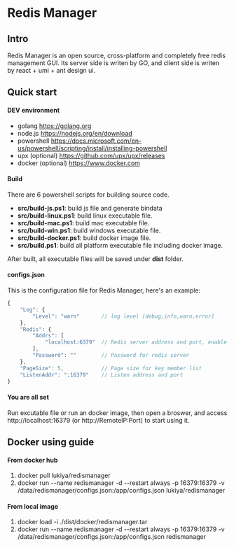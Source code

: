 # Redis Manager
## Intro

Redis Manager is an open source, cross-platform and completely free redis management GUI. Its server side is writen by GO, and client side is writen by react + umi + ant design ui.


## Quick start
#### DEV environment
* golang https://golang.org
* node.js https://nodejs.org/en/download
* powershell https://docs.microsoft.com/en-us/powershell/scripting/install/installing-powershell
* upx (optional) https://github.com/upx/upx/releases
* docker (optional) https://www.docker.com
#### Build
There are 6 powershell scripts for building source code.
* **src/build-js.ps1**: build js file and generate bindata
* **src/build-linux.ps1**: build linux executable file.
* **src/build-mac.ps1**: build mac executable file.
* **src/build-win.ps1**: build windows executable file.
* **src/build-docker.ps1**: build docker image file.
* **src/build.ps1**: build all platform executable file including docker image.

After built, all executable files will be saved under **dist** folder.
#### configs.json
This is the configuration file for Redis Manager, here's an example:
``` javascript
{
    "Log": {
        "Level": "warn"       // log level [debug,info,warn,error]
    },
    "Redis": {
        "Addrs": [
            "localhost:6379"  // Redis server address and port, enable cluster support by adding all nodes into this array
        ],
        "Password": ""        // Password for redis server
    },
    "PageSize": 5,            // Page size for key member list
    "ListenAddr": ":16379"    // Listen address and port
}
```
#### You are all set
Run excutable file or run an docker image, then open a broswer, and access http://localhost:16379 (or http://RemoteIP:Port) to start using it.


## Docker using guide
#### From docker hub
1. docker pull lukiya/redismanager
2. docker run --name redismanager -d --restart always -p 16379:16379 -v /data/redismanager/configs.json:/app/configs.json lukiya/redismanager
#### From local image
1. docker load -i ./dist/docker/redismanager.tar
2. docker run --name redismanager -d --restart always -p 16379:16379 -v /data/redismanager/configs.json:/app/configs.json redismanager
